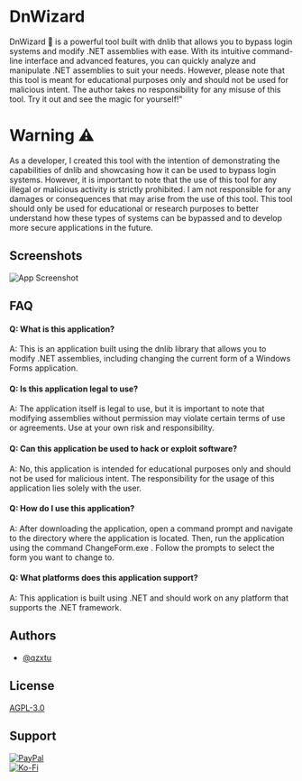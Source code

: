 # DnWizard
DnWizard 🧙 is a powerful tool built with dnlib that allows you to bypass login systems and modify .NET assemblies with ease. With its intuitive command-line interface and advanced features, you can quickly analyze and manipulate .NET assemblies to suit your needs. However, please note that this tool is meant for educational purposes only and should not be used for malicious intent. The author takes no responsibility for any misuse of this tool. Try it out and see the magic for yourself!"

# Warning ⚠️ 
As a developer, I created this tool with the intention of demonstrating the capabilities of dnlib and showcasing how it can be used to bypass login systems. However, it is important to note that the use of this tool for any illegal or malicious activity is strictly prohibited. I am not responsible for any damages or consequences that may arise from the use of this tool. This tool should only be used for educational or research purposes to better understand how these types of systems can be bypassed and to develop more secure applications in the future.

## Screenshots

![App Screenshot](https://cdn.discordapp.com/attachments/1008195045960204349/1098068925817831527/New_Website_Blue_Mockup_Instagram_-_Laptop_1.gif)

## FAQ

#### Q: What is this application?

A: This is an application built using the dnlib library that allows you to modify .NET assemblies, including changing the current form of a Windows Forms application.

#### Q: Is this application legal to use?

A: The application itself is legal to use, but it is important to note that modifying assemblies without permission may violate certain terms of use or agreements. Use at your own risk and responsibility.

#### Q: Can this application be used to hack or exploit software?

A: No, this application is intended for educational purposes only and should not be used for malicious intent. The responsibility for the usage of this application lies solely with the user.

#### Q: How do I use this application?

A: After downloading the application, open a command prompt and navigate to the directory where the application is located. Then, run the application using the command ChangeForm.exe <path-to-assembly>. Follow the prompts to select the form you want to change to.

#### Q: What platforms does this application support?

A: This application is built using .NET and should work on any platform that supports the .NET framework.
## Authors

- [@qzxtu](https://www.github.com/qzxtu)


## License

[AGPL-3.0](https://choosealicense.com/licenses/agpl-3.0/)

## Support

 [![PayPal](https://img.shields.io/badge/PayPal-00457C?style=for-the-badge&logo=paypal&logoColor=white)](https://paypal.me/nova355killer)   
 [![Ko-Fi](https://img.shields.io/badge/kofi-00457C?style=for-the-badge&logo=ko-fi&logoColor=white)](https://ko-fi.com/nova355)
